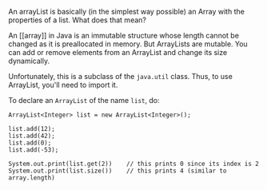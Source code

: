 An arrayList is basically (in the simplest way possible) an Array with the properties of a list. What does that mean?

An [[array]] in Java is an immutable structure whose length cannot be changed as it is preallocated in memory. But ArrayLists are mutable. You can add or remove elements from an ArrayList and change its size dynamically.

Unfortunately, this is a subclass of the `java.util` class. Thus, to use ArrayList, you'll need to import it.

To declare an `ArrayList` of the name `list`, do:
```
ArrayList<Integer> list = new ArrayList<Integer>();

list.add(12);
list.add(42);
list.add(0);
list.add(-53);

System.out.print(list.get(2))    // this prints 0 since its index is 2
System.out.print(list.size())    // this prints 4 (similar to array.length)
```

